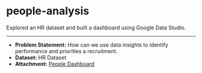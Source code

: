 # people-analysis
Explored an HR dataset and built a dashboard using Google Data Studio.

---
- **Problem Statement:**
How can we use data insights to identify performance and priorities a recruitment.
- **Dataset:** HR Dataset
- **Attachment:** [People Dashboard](https://datastudio.google.com/reporting/2b16494e-4935-4908-9ae1-cfd93969f0f1)



